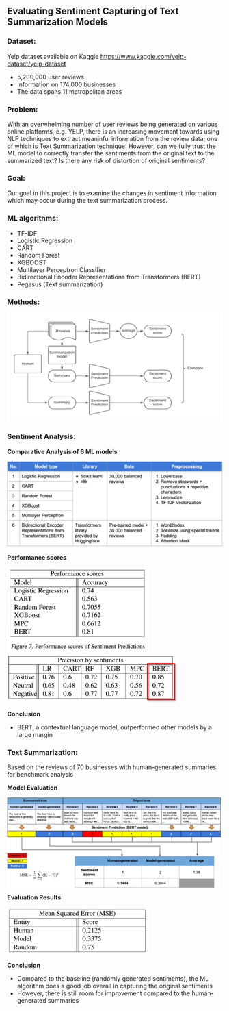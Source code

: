 ## Evaluating Sentiment Capturing of Text Summarization Models

### Dataset:
Yelp dataset available on Kaggle
https://www.kaggle.com/yelp-dataset/yelp-dataset

* 5,200,000 user reviews
* Information on 174,000 businesses
* The data spans 11 metropolitan areas

### Problem:
With an overwhelming number of user reviews being generated on various online platforms, e.g. YELP, there is an increasing movement towards using NLP techniques to extract meaninful information from the review data; one of which is Text Summarization technique. However, can we fully trust the ML model to correctly transfer the sentiments from the original text to the summarized text? Is there any risk of distortion of original sentiments?

### Goal:
Our goal in this project is to examine the changes in sentiment information which may occur during the text summarization process.


### ML algorithms:
* TF-IDF
* Logistic Regression
* CART
* Random Forest
* XGBOOST
* Multilayer Perceptron Classifier
* Bidirectional Encoder Representations from Transformers (BERT)
* Pegasus (Text summarization)

### Methods:
<img src='img/methods.png'>
<br>

### Sentiment Analysis:

**Comparative Analysis of 6 ML models**

<img src='img/comparison.png' width=700>
<br>

**Performance scores**

<img src='img/performance-scores.png' width=330><br>
<img src='img/performance-scores2.png' width=400>

**Conclusion**
* BERT, a contextual language model, outperformed other models by a large margin

### Text Summarization:
Based on the reviews of 70 businesses with human-generated summaries for benchmark analysis

**Model Evaluation**

<img src='img/evaluation.png' align='middle' width=500>

**Evaluation Results**

<img src='img/evaluation-results.png' width=330>
<br>

**Conclusion**
* Compared to the baseline (randomly generated sentiments), the ML algorithm does a good job overall in capturing the original sentiments
* However, there is still room for improvement compared to the human-generated summaries

